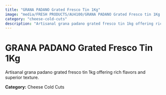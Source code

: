 ```yaml
---
title: "GRANA PADANO Grated Fresco Tin 1Kg"
image: "media/FRESH PRODUCTS/AU4100/GRANA PADANO Grated Fresco tin 1Kg.jpg"
category: "cheese-cold-cuts"
description: "Artisanal grana padano grated fresco tin 1kg offering rich flavors and superior texture."
---
```


# GRANA PADANO Grated Fresco Tin 1Kg

Artisanal grana padano grated fresco tin 1kg offering rich flavors and superior texture.

**Category:** Cheese Cold Cuts
